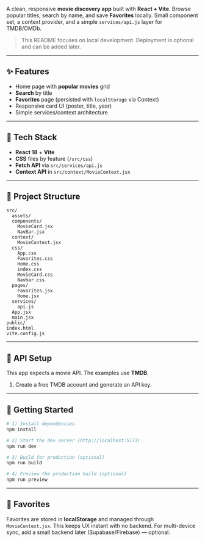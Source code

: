 A clean, responsive **movie discovery app** built with **React + Vite**. Browse popular titles, search by name, and save **Favorites** locally. Small component set, a context provider, and a simple `services/api.js` layer for TMDB/OMDb.

> This README focuses on local development. Deployment is optional and can be added later.

---

## ✨ Features
- Home page with **popular movies** grid
- **Search** by title
- **Favorites** page (persisted with `localStorage` via Context)
- Responsive card UI (poster, title, year)
- Simple services/context architecture

---

## 🧰 Tech Stack
- **React 18** + **Vite**
- **CSS** files by feature (`/src/css`)
- **Fetch API** via `src/services/api.js`
- **Context API** in `src/context/MovieContext.jsx`

---

## 📁 Project Structure
```
src/
  assets/
  components/
    MovieCard.jsx
    NavBar.jsx
  context/
    MovieContext.jsx
  css/
    App.css
    Favorites.css
    Home.css
    index.css
    MovieCard.css
    Navbar.css
  pages/
    Favorites.jsx
    Home.jsx
  services/
    api.js
  App.jsx
  main.jsx
public/
index.html
vite.config.js
```

---

## 🔑 API Setup

This app expects a movie API. The examples use **TMDB**.

1. Create a free TMDB account and generate an API key.

---

## 🚀 Getting Started
```bash
# 1) Install dependencies
npm install

# 2) Start the dev server (http://localhost:5173)
npm run dev

# 3) Build for production (optional)
npm run build

# 4) Preview the production build (optional)
npm run preview
```

---

## 💾 Favorites
Favorites are stored in **localStorage** and managed through `MovieContext.jsx`. This keeps UX instant with no backend. For multi-device sync, add a small backend later (Supabase/Firebase) — optional.

